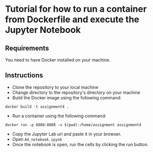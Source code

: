 # Tutorial for how to run a container from Dockerfile and execute the Jupyter Notebook

## Requirements

You need to have Docker installed on your machine. 

## Instructions
- Clone the repository to your local machine
- Change directory to the repository's directory on your machine
- Build the Docker image using the following command:
```
docker build -t assignment4 .
```
- Run a container using the following command:
```
docker run -p 8888:8888 -v $(pwd):/home/assignment assignment4
```
- Copy the Jupyter Lab url and paste it in your browser. 
- Open `A4_notebook.ipynb`
- Once the notebook is open, run the cells by clicking the run button. 
